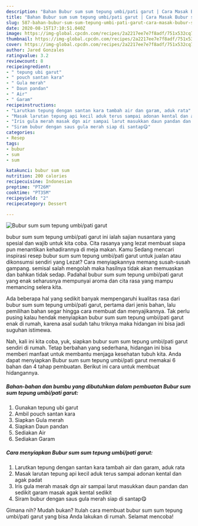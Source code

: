 ```yaml
---
description: "Bahan Bubur sum sum tepung umbi/pati garut | Cara Masak Bubur sum sum tepung umbi/pati garut Yang Enak Dan Mudah"
title: "Bahan Bubur sum sum tepung umbi/pati garut | Cara Masak Bubur sum sum tepung umbi/pati garut Yang Enak Dan Mudah"
slug: 587-bahan-bubur-sum-sum-tepung-umbi-pati-garut-cara-masak-bubur-sum-sum-tepung-umbi-pati-garut-yang-enak-dan-mudah
date: 2020-08-15T17:10:51.040Z
image: https://img-global.cpcdn.com/recipes/2a2217ee7e7f8adf/751x532cq70/bubur-sum-sum-tepung-umbipati-garut-foto-resep-utama.jpg
thumbnail: https://img-global.cpcdn.com/recipes/2a2217ee7e7f8adf/751x532cq70/bubur-sum-sum-tepung-umbipati-garut-foto-resep-utama.jpg
cover: https://img-global.cpcdn.com/recipes/2a2217ee7e7f8adf/751x532cq70/bubur-sum-sum-tepung-umbipati-garut-foto-resep-utama.jpg
author: Jared Gonzales
ratingvalue: 3.2
reviewcount: 8
recipeingredient:
- " tepung ubi garut"
- " pouch santan kara"
- " Gula merah"
- " Daun pandan"
- " Air"
- " Garam"
recipeinstructions:
- "Larutkan tepung dengan santan kara tambah air dan garam, aduk rata"
- "Masak larutan tepung api kecil aduk terus sampai adonan kental dan agak padat"
- "Iris gula merah masak dgn air sampai larut masukkan daun pandan dan sedikit garam masak agak kental sedikit"
- "Siram bubur dengan saus gula merah siap di santap😋"
categories:
- Resep
tags:
- bubur
- sum
- sum

katakunci: bubur sum sum 
nutrition: 200 calories
recipecuisine: Indonesian
preptime: "PT26M"
cooktime: "PT35M"
recipeyield: "2"
recipecategory: Dessert

---
```



![Bubur sum sum tepung umbi/pati garut](https://img-global.cpcdn.com/recipes/2a2217ee7e7f8adf/751x532cq70/bubur-sum-sum-tepung-umbipati-garut-foto-resep-utama.jpg)


bubur sum sum tepung umbi/pati garut ini ialah sajian nusantara yang spesial dan wajib untuk kita coba. Cita rasanya yang lezat membuat siapa pun menantikan kehadirannya di meja makan.
Kamu Sedang mencari inspirasi resep bubur sum sum tepung umbi/pati garut untuk jualan atau dikonsumsi sendiri yang Lezat? Cara menyiapkannya memang susah-susah gampang. semisal salah mengolah maka hasilnya tidak akan memuaskan dan bahkan tidak sedap. Padahal bubur sum sum tepung umbi/pati garut yang enak seharusnya mempunyai aroma dan cita rasa yang mampu memancing selera kita.



Ada beberapa hal yang sedikit banyak mempengaruhi kualitas rasa dari bubur sum sum tepung umbi/pati garut, pertama dari jenis bahan, lalu pemilihan bahan segar hingga cara membuat dan menyajikannya. Tak perlu pusing kalau hendak menyiapkan bubur sum sum tepung umbi/pati garut enak di rumah, karena asal sudah tahu triknya maka hidangan ini bisa jadi suguhan istimewa.


Nah, kali ini kita coba, yuk, siapkan bubur sum sum tepung umbi/pati garut sendiri di rumah. Tetap berbahan yang sederhana, hidangan ini bisa memberi manfaat untuk membantu menjaga kesehatan tubuh kita. Anda dapat menyiapkan Bubur sum sum tepung umbi/pati garut memakai 6 bahan dan 4 tahap pembuatan. Berikut ini cara untuk membuat hidangannya.

<!--inarticleads1-->

##### Bahan-bahan dan bumbu yang dibutuhkan dalam pembuatan Bubur sum sum tepung umbi/pati garut:

1. Gunakan  tepung ubi garut
1. Ambil  pouch santan kara
1. Siapkan  Gula merah
1. Siapkan  Daun pandan
1. Sediakan  Air
1. Sediakan  Garam




<!--inarticleads2-->

##### Cara menyiapkan Bubur sum sum tepung umbi/pati garut:

1. Larutkan tepung dengan santan kara tambah air dan garam, aduk rata
1. Masak larutan tepung api kecil aduk terus sampai adonan kental dan agak padat
1. Iris gula merah masak dgn air sampai larut masukkan daun pandan dan sedikit garam masak agak kental sedikit
1. Siram bubur dengan saus gula merah siap di santap😋




Gimana nih? Mudah bukan? Itulah cara membuat bubur sum sum tepung umbi/pati garut yang bisa Anda lakukan di rumah. Selamat mencoba!
